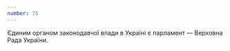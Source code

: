 ```yaml
---
number: 75
---
```


Єдиним органом законодавчої влади в Україні є парламент — Верховна Рада України.
